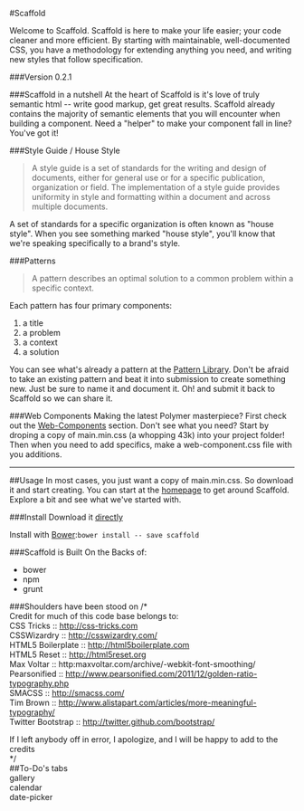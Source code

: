 #Scaffold

Welcome to Scaffold. Scaffold is here to make your life easier; your code cleaner and more efficient. By starting with maintainable, well-documented CSS, you have a methodology for extending anything you need, and writing new styles that follow specification.

###Version
0.2.1

###Scaffold in a nutshell
At the heart of Scaffold is it's love of truly semantic html -- write good markup, get great results. Scaffold already contains the majority of semantic elements that you will encounter when building a component. Need a "helper" to make your component fall in line? You've got it!

###Style Guide / House Style
>A style guide is a set of standards for the writing and design of documents, either for general use or for a specific publication, organization or field. The implementation of a style guide provides uniformity in style and formatting within a document and across multiple documents.

A set of standards for a specific organization is often known as "house style". When you see something marked "house style", you'll know that we're speaking specifically to a brand's style.

###Patterns
>A pattern describes an optimal solution to a common problem within a specific context.

Each pattern has four primary components:  
1. a title  
2. a problem  
3. a context  
4. a solution  

You can see what's already a pattern at the [Pattern Library]. Don't be afraid to take an existing pattern and beat it into submission to create something new. Just be sure to name it and document it. Oh! and submit it back to Scaffold so we can share it.

###Web Components
Making the latest Polymer masterpiece? First check out the [Web-Components] section. Don't see what you need? Start by droping a copy of main.min.css (a whopping 43k) into your project folder! Then when you need to add specifics, make a web-component.css file with you additions.
___

##Usage
In most cases, you just want a copy of main.min.css. So download it and start creating. You can start at the [homepage] to get around Scaffold. Explore a bit and see what we've started with. 

###Install
Download it [directly]  

Install with [Bower]:`bower install -- save scaffold`  

###Scaffold is Built On the Backs of:
* bower
* npm
* grunt

###Shoulders have been stood on
/*  
    Credit for much of this code base belongs to:  
    CSS Tricks          :: http://css-tricks.com  
    CSSWizardry         :: http://csswizardry.com/  
    HTML5 Boilerplate   :: http://html5boilerplate.com  
    HTML5 Reset         :: http://html5reset.org  
    Max Voltar          :: http:maxvoltar.com/archive/-webkit-font-smoothing/  
    Pearsonified        :: http://www.pearsonified.com/2011/12/golden-ratio-typography.php  
    SMACSS              :: http://smacss.com/  
    Tim Brown           :: http://www.alistapart.com/articles/more-meaningful-typography/  
    Twitter Bootstrap   :: http://twitter.github.com/bootstrap/  
  
If I left anybody off in error, I apologize, and I will be happy to add to the credits  
*/  
##To-Do's
tabs  
gallery  
calendar  
date-picker  

[Pattern Library]:http://quattromani.github.io/scaffold/patterns/
[Web-Components]:http://quattromani.github.io/scaffold/web-components/
[homepage]:http://quattromani.github.io/scaffold/
[directly]:https://github.com/quattromani/scaffold/blob/master/css/main.min.css
[npm]:http://npmjs.org
[Bower]:http://bower.io


